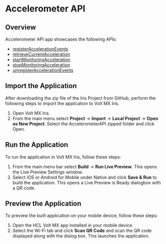 # Accelerometer API
## Overview
Accelerometer API app showcases the following APIs:

- [registerAccelerationEvents](https://opensource.hcltechsw.com/volt-mx-docs/docs/documentation/Iris/iris_api_dev_guide/content/accelerometerfunctions.html#voltmx.accelerometer.registerAccelerationEvents)
- [retrieveCurrentAcceleration ](https://opensource.hcltechsw.com/volt-mx-docs/docs/documentation/Iris/iris_api_dev_guide/content/accelerometerfunctions.html#voltmx.accelerometer.retrieveCurrentAcceleration)
- [startMonitoringAcceleration](https://opensource.hcltechsw.com/volt-mx-docs/docs/documentation/Iris/iris_api_dev_guide/content/accelerometerfunctions.html#voltmx.accelerometer.startMonitoringAcceleration)
- [stopMonitoringAcceleration](https://opensource.hcltechsw.com/volt-mx-docs/docs/documentation/Iris/iris_api_dev_guide/content/accelerometerfunctions.html#voltmx.accelerometer.stopMonitoringAcceleration)
- [unregisterAccelerationEvents](https://opensource.hcltechsw.com/volt-mx-docs/docs/documentation/Iris/iris_api_dev_guide/content/accelerometerfunctions.html#voltmx.accelerometer.unregisterAccelerationEvents)

## Import the Application
After downloading the zip file of the Iris Project from GitHub, perform the following steps to import the application to Volt MX Iris.

1. Open Volt MX Iris.
2. From the main menu select **Project** → **Import** → **Local Project** → **Open as New Project**. Select the AccelerometerAPI zipped folder and click Open.

## Run the Application
To run the application in Volt MX Iris, follow these steps:

1. From the main menu bar select **Build** → **Run Live Preview**. This opens the Live Preview Settings window.
2. Select iOS or Android for Mobile under Native and click **Save & Run** to build the application. This opens a Live Preview is Ready dialogbox with a QR code.

## Preview the Application
To preview the built application on your mobile device, follow these steps:

1. Open the HCL Volt MX app installed in your mobile device.
2. Select the Wi-Fi tab and click **Scan QR Code** and scan the QR code displayed along with the dialog box. This launches the application.
